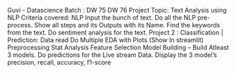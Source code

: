 Guvi - Datascience
Batch : DW 75 DW 76
Project Topic: Text Analysis using NLP
Criteria covered:
NLP
Input the bunch of text.
Do all the NLP pre-process.
Show all steps and its Outputs with its Name.
Find the keywords from the text.
Do sentiment analysis for the text.
Project 2 : Classification | Prediction:
Data read
Do Multiple EDA with Plots (Show In streamlit)
Preprocessing
Stat Analysis
Feature Selection
Model Building – Build Atleast 3 models.
Do predictions for the Live stream Data.
Display the 3 model’s precision, recall, accuracy, f1-score

